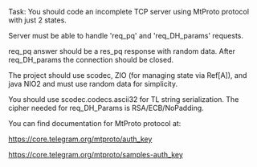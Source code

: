 Task: You should code an incomplete TCP server using MtProto protocol with just 2 states.

Server must be able to handle 'req_pq' and 'req_DH_params' requests.

req_pq answer should be a res_pq response with random data. After req_DH_params the connection should be closed.

The project should use scodec, ZIO (for managing state via Ref[A]), and java NIO2 and must use random data for simplicity.

You should use scodec.codecs.ascii32 for TL string serialization. The cipher needed for req_DH_Params is RSA/ECB/NoPadding.

You can find documentation for MtProto protocol at:

https://core.telegram.org/mtproto/auth_key

https://core.telegram.org/mtproto/samples-auth_key
